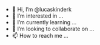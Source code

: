 - 👋 Hi, I’m @lucaskinderk
- 👀 I’m interested in ...
- 🌱 I’m currently learning ...
- 💞️ I’m looking to collaborate on ...
- 📫 How to reach me ...

<!---
lucaskinderk/lucaskinderk is a ✨ special ✨ repository because its `README.md` (this file) appears on your GitHub profile.
You can click the Preview link to take a look at your changes.
--->
